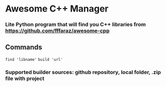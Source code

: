 # Awesome C++ Manager
### Lite Python program that will find you C++ libraries from https://github.com/fffaraz/awesome-cpp
## Commands
`find 'libname'` 
`build 'url'`
### Supported builder sources: github repository, local folder, .zip file with project

